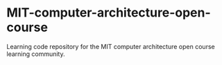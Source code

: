 # MIT-computer-architecture-open-course
Learning code repository for the MIT computer architecture open course learning community.
